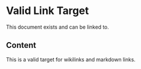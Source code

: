 # Valid Link Target

This document exists and can be linked to.

## Content
This is a valid target for wikilinks and markdown links.
